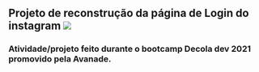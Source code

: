 ## Projeto de reconstrução da página de Login do instagram ![](1.jpg)
### Atividade/projeto feito durante o bootcamp Decola dev 2021 promovido pela Avanade.
